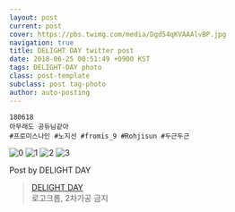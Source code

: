 ```yaml
---
layout: post
current: post
cover: https://pbs.twimg.com/media/Dgd54qKVAAAlvBP.jpg
navigation: true
title: DELIGHT DAY twitter post
date: 2018-06-25 00:51:49 +0900 KST
tags: DELIGHT-DAY photo
class: post-template
subclass: post tag-photo
author: auto-posting
---
```


```  
180618  
아무래도 공듀님같아  
#프로미스나인 #노지선 #fromis_9 #Rohjisun #두근두근  

```

![0](https://pbs.twimg.com/media/Dgd53NYVQAUbKYA.jpg)
![1](https://pbs.twimg.com/media/Dgd53mnVAAA8jib.jpg)
![2](https://pbs.twimg.com/media/Dgd54C_UEAAIdWN.jpg)
![3](https://pbs.twimg.com/media/Dgd54qKVAAAlvBP.jpg)


Post by DELIGHT DAY

> [DELIGHT DAY](https://twitter.com/delightday_JS)  
  로고크롭, 2차가공 금지